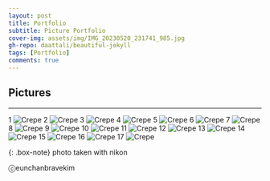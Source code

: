 ```yaml
---
layout: post
title: Portfolio
subtitle: Picture Portfolio
cover-img: assets/img/IMG_20230520_231741_985.jpg
gh-repo: daattali/beautiful-jekyll
tags: [Portfolio]
comments: true
---
```

## Pictures
 

 ** **
1
![Crepe](https://cdn.discordapp.com/attachments/778521874018861066/1109801984229392455/IMG_20230520_231741_985.jpg)
2
![Crepe](https://cdn.discordapp.com/attachments/778521874018861066/1109801983944167485/IMG_20230520_231741_843.jpg)
3
![Crepe](https://cdn.discordapp.com/attachments/778521874018861066/1109801983621218425/IMG_20230520_231742_157.jpg)
4
![Crepe](https://cdn.discordapp.com/attachments/778521874018861066/1109801983327608913/IMG_20230520_231742_128.jpg)
5
![Crepe](https://cdn.discordapp.com/attachments/778521874018861066/1109801983017238591/IMG_20230520_231742_085.jpg)
6
![Crepe](https://cdn.discordapp.com/attachments/778521874018861066/1109801982669099138/IMG_20230520_231742_043.jpg)
7
![Crepe](https://ifh.cc/g/t5brdF.jpg)
8
![Crepe](https://ifh.cc/g/2fm7kS.jpg)
9
![Crepe](https://ifh.cc/g/YqVlQ0.jpg)
10
![Crepe](https://ifh.cc/g/APrKgj.jpg)
11
![Crepe](https://ifh.cc/g/0TLhNT.jpg)
12
![Crepe](https://ifh.cc/g/3OtDvx.jpg)
13
![Crepe](https://ifh.cc/g/l7Rj8X.jpg)
14
![Crepe](https://ifh.cc/g/B5r9tL.jpg)
15
![Crepe](https://ifh.cc/g/llmaKW.jpg)
16
![Crepe](https://ifh.cc/g/obtLoL.jpg)
17
![Crepe](https://ifh.cc/g/bB4GNr.jpg)

{: .box-note}
photo taken with nikon

ⓒeunchanbravekim

